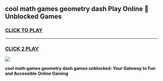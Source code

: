
## cool math games geometry dash Play Online 👋 Unblocked Games
<h3>
<a href="https://news.freeplayer.one?title=cool_math_games_geometry_dash&ref=17CMG">CLICK TO PLAY</a></h3>
<hr>

<h3>
<a href="https://news.freeplayer.one?title=cool_math_games_geometry_dash&ref=17CMG">CLICK 2 PLAY</a>
  
</h3>

<a href="https://news.freeplayer.one?title=cool_math_games_geometry_dash&ref=17CMG/"><img src="https://clearcache.store/games.png"></a>


**cool math games geometry dash games unblocked: Your Gateway to Fun and Accessible Online Gaming**
